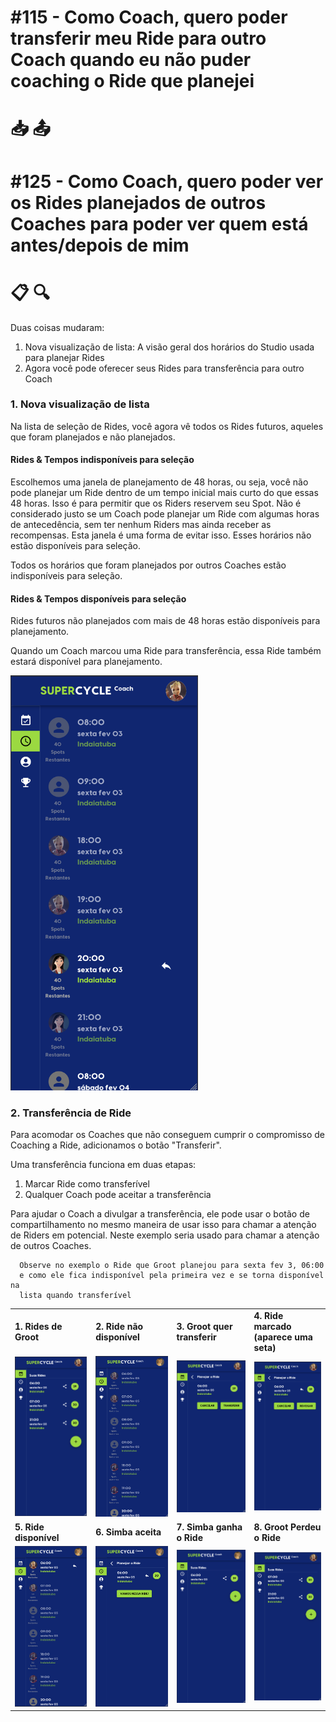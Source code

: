 # #115 - Como Coach, quero poder transferir meu Ride para outro Coach quando eu não puder coaching o Ride que planejei <br>
# 📥 📤
# #125 - Como Coach, quero poder ver os Rides planejados de outros Coaches para poder ver quem está antes/depois de mim
# 📋 🔍

Duas coisas mudaram:

1. Nova visualização de lista: A visão geral dos horários do Studio usada para planejar Rides
2. Agora você pode oferecer seus Rides para transferência para outro Coach

### 1. Nova visualização de lista

Na lista de seleção de Rides, você agora vê todos os Rides futuros, aqueles que foram planejados e não planejados.

#### Rides & Tempos indisponíveis para seleção

Escolhemos uma janela de planejamento de 48 horas, ou seja, você não pode planejar um Ride dentro de um
tempo inicial mais curto do que essas 48 horas. Isso é para permitir que os Riders reservem seu Spot.
Não é considerado justo se um Coach pode planejar um Ride com algumas horas de antecedência, sem ter nenhum Riders
mas ainda receber as recompensas. Esta janela é uma forma de evitar isso. Esses horários não estão disponíveis para seleção.

Todos os horários que foram planejados por outros Coaches estão indisponíveis para seleção.

#### Rides & Tempos disponíveis para seleção

Rides futuros não planejados com mais de 48 horas estão disponíveis para planejamento.

Quando um Coach marcou uma Ride para transferência, essa Ride também estará disponível para planejamento.

<img src="0.png" width="300" title="Edit">

### 2. Transferência de Ride

Para acomodar os Coaches que não conseguem cumprir o compromisso de Coaching a Ride, adicionamos o botão "Transferir".

Uma transferência funciona em duas etapas:

1. Marcar Ride como transferível
2. Qualquer Coach pode aceitar a transferência

Para ajudar o Coach a divulgar a transferência, ele pode usar o botão de compartilhamento no mesmo
maneira de usar isso para chamar a atenção de Riders em potencial.
Neste exemplo seria usado para chamar a atenção de outros Coaches.

```
  Observe no exemplo o Ride que Groot planejou para sexta fev 3, 06:00
  e como ele fica indisponível pela primeira vez e se torna disponível na 
  lista quando transferível
```

<table>
 <tr> 
    <td> <b>1. Rides de Groot</b> </td>
    <td> <b>2. Ride não disponível</b> </td>
    <td> <b>3. Groot quer transferir</b> </td>
    <td> <b>4. Ride marcado (aparece uma seta)</b> </td>
 </tr>
 <tr>
    <td><img src="1.png" width="300" title="Edit"></td>
    <td><img src="2.png" width="300" title="View"></td> 
    <td><img src="3.png" width="300" title="View"></td> 
    <td><img src="4.png" width="300" title="View"></td> 
 </tr>
 <tr>
    <td> <b>5. Ride disponível</b> </td>
    <td> <b>6. Simba aceita</b> </td>
    <td> <b>7. Simba ganha o Ride</b> </td>
    <td> <b>8. Groot Perdeu o Ride</b> </td>
 </tr>
 <tr>
    <td><img src="5.png" width="300" title="View"></td> 
    <td><img src="6.png" width="300" title="View"></td> 
    <td><img src="7.png" width="300" title="View"></td> 
    <td><img src="8.png" width="300" title="View"></td>
 </tr>
</table>



